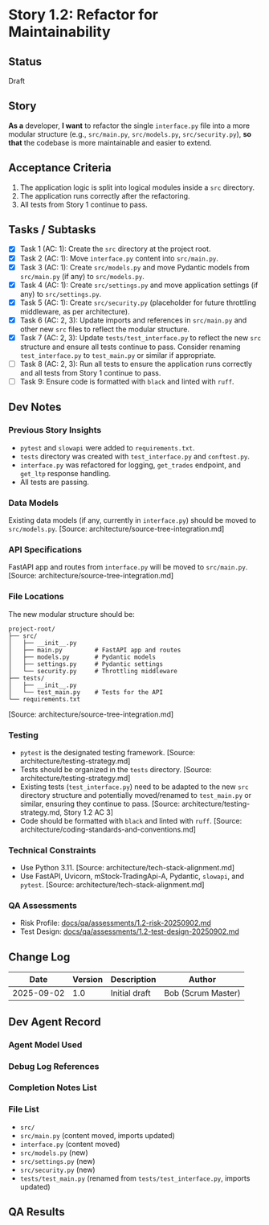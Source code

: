 # <!-- Powered by BMAD™ Core -->
# Story 1.2: Refactor for Maintainability

## Status
Draft

## Story
**As a** developer,
**I want** to refactor the single `interface.py` file into a more modular structure (e.g., `src/main.py`, `src/models.py`, `src/security.py`),
**so that** the codebase is more maintainable and easier to extend.

## Acceptance Criteria
1. The application logic is split into logical modules inside a `src` directory.
2. The application runs correctly after the refactoring.
3. All tests from Story 1 continue to pass.

## Tasks / Subtasks
- [x] Task 1 (AC: 1): Create the `src` directory at the project root.
- [x] Task 2 (AC: 1): Move `interface.py` content into `src/main.py`.
- [x] Task 3 (AC: 1): Create `src/models.py` and move Pydantic models from `src/main.py` (if any) to `src/models.py`.
- [x] Task 4 (AC: 1): Create `src/settings.py` and move application settings (if any) to `src/settings.py`.
- [x] Task 5 (AC: 1): Create `src/security.py` (placeholder for future throttling middleware, as per architecture).
- [x] Task 6 (AC: 2, 3): Update imports and references in `src/main.py` and other new `src` files to reflect the modular structure.
- [x] Task 7 (AC: 2, 3): Update `tests/test_interface.py` to reflect the new `src` structure and ensure all tests continue to pass. Consider renaming `test_interface.py` to `test_main.py` or similar if appropriate.
- [ ] Task 8 (AC: 2, 3): Run all tests to ensure the application runs correctly and all tests from Story 1 continue to pass.
- [ ] Task 9: Ensure code is formatted with `black` and linted with `ruff`.

## Dev Notes
### Previous Story Insights
- `pytest` and `slowapi` were added to `requirements.txt`.
- `tests` directory was created with `test_interface.py` and `conftest.py`.
- `interface.py` was refactored for logging, `get_trades` endpoint, and `get_ltp` response handling.
- All tests are passing.

### Data Models
Existing data models (if any, currently in `interface.py`) should be moved to `src/models.py`. [Source: architecture/source-tree-integration.md]

### API Specifications
FastAPI app and routes from `interface.py` will be moved to `src/main.py`. [Source: architecture/source-tree-integration.md]

### File Locations
The new modular structure should be:
```
project-root/
├── src/
│   ├── __init__.py
│   ├── main.py         # FastAPI app and routes
│   ├── models.py       # Pydantic models
│   ├── settings.py     # Pydantic settings
│   └── security.py     # Throttling middleware
├── tests/
│   ├── __init__.py
│   └── test_main.py    # Tests for the API
└── requirements.txt
```
[Source: architecture/source-tree-integration.md]

### Testing
- `pytest` is the designated testing framework. [Source: architecture/testing-strategy.md]
- Tests should be organized in the `tests` directory. [Source: architecture/testing-strategy.md]
- Existing tests (`test_interface.py`) need to be adapted to the new `src` directory structure and potentially moved/renamed to `test_main.py` or similar, ensuring they continue to pass. [Source: architecture/testing-strategy.md, Story 1.2 AC 3]
- Code should be formatted with `black` and linted with `ruff`. [Source: architecture/coding-standards-and-conventions.md]

### Technical Constraints
- Use Python 3.11. [Source: architecture/tech-stack-alignment.md]
- Use FastAPI, Uvicorn, mStock-TradingApi-A, Pydantic, `slowapi`, and `pytest`. [Source: architecture/tech-stack-alignment.md]

### QA Assessments
- Risk Profile: [docs/qa/assessments/1.2-risk-20250902.md](docs/qa/assessments/1.2-risk-20250902.md)
- Test Design: [docs/qa/assessments/1.2-test-design-20250902.md](docs/qa/assessments/1.2-test-design-20250902.md)

## Change Log
| Date | Version | Description | Author |
|---|---|---|---|
| 2025-09-02 | 1.0 | Initial draft | Bob (Scrum Master) |

## Dev Agent Record
### Agent Model Used

### Debug Log References

### Completion Notes List

### File List
- `src/`
- `src/main.py` (content moved, imports updated)
- `interface.py` (content moved)
- `src/models.py` (new)
- `src/settings.py` (new)
- `src/security.py` (new)
- `tests/test_main.py` (renamed from `tests/test_interface.py`, imports updated)

## QA Results
